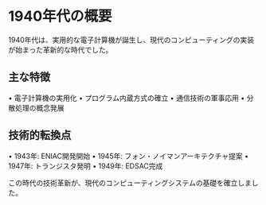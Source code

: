 # 1940年代の概要

1940年代は、実用的な電子計算機が誕生し、現代のコンピューティングの実装が始まった革新的な時代でした。

## 主な特徴

• 電子計算機の実用化
• プログラム内蔵方式の確立
• 通信技術の軍事応用
• 分散処理の概念発展

## 技術的転換点

• 1943年: ENIAC開発開始
• 1945年: フォン・ノイマンアーキテクチャ提案
• 1947年: トランジスタ発明
• 1949年: EDSAC完成

この時代の技術革新が、現代のコンピューティングシステムの基礎を確立しました。 